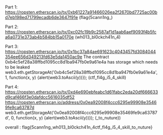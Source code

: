 Part 1: https://ropsten.etherscan.io/tx/0xb61227a91466026ea2f2670bd7725ac00bd7eb198ed71799ecadb6de3647f91e
(flag{5cann1ng_)

Part 2: https://ropsten.etherscan.io/tx/0xc02fc19b9c2587af1d1aab6aef9093f4b5fca6a0731e373ab4b584bb15a0170e
(wh013_bl0ckch41n_4)

Part 3: https://ropsten.etherscan.io/tx/0x1bc37a84ae691623c4043457fd3084044354ee656d349213fd63e5da1450ac9e
The contract 0xb4c5ef28a38ffbd1095cc8d1ba947fb0e9a61e4a has storage which needs to be leaked
web3.eth.getStorageAt('0xb4c5ef28a38ffbd1095cc8d1ba947fb0e9a61e4a', 1, function(x, y) {alert(web3.toAscii(y))});
(ctf_fl4g_i5_4_skill)

Part 4: https://ropsten.etherscan.io/tx/0xd4e690ebfeabc1d61fabc2eda20df666633d9caf466f3e0dafdcc5616035df52
https://ropsten.etherscan.io/address/0x0ea92008f4ccc6295e99908e35469fe9ca63787d
web3.eth.getStorageAt('0x0ea92008f4ccc6295e99908e35469fe9ca63787d', 0, function(x, y) {alert(web3.toAscii(y))});
(_to_nuture})

overall : flag{5cann1ng_wh013_bl0ckch41n_4ctf_fl4g_i5_4_skill_to_nuture}